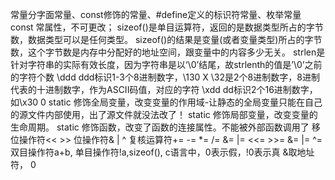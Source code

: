 常量分字面常量、const修饰的常量、#define定义的标识符常量、枚举常量
const 常属性，不可更改；
sizeof()是单目运算符，返回的是数据类型所占的字节数，数据类型可以是任何类型。
sizeof()的结果是变量(或者变量类型)所占的字节数，这个字节数是内存中分配好的地址空间，跟变量中的内容多少无关。
strlen是针对字符串的实际有效长度，因为字符串是以‘\0’结尾，故strlenth的值是’\0’之前的字符个数
\ddd ddd标识1-3个8进制数字，\130 X  \32是2个8进制数字，8进制代表的十进制数字，作为ASCII码值，对应的字符
\xdd dd标识2个16进制数字，如\x30 0
static 修饰全局变量，改变变量的作用域-让静态的全局变量只能在自己的源文件内部使用，出了源文件就没法改了！
static 修饰局部变量，改变变量的生命周期。
static 修饰函数，改变了函数的连接属性。不能被外部函数调用了
移位操作符<< >>
位操作符& |  ^
复核运算符+= -= *= /= &= |= <<= >>= &= |= ^=
双目操作符a+b,
单目操作符!a,sizeof(),
c语言中，0表示假，!0表示真
&取地址符，
0
